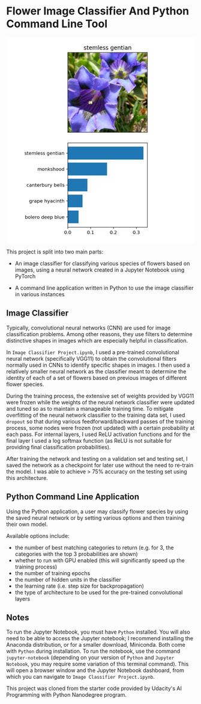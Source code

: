 # Flower Image Classifier And Python Command Line Tool

<div style="display: flex; justify-content: center; margin-top: 10px; margin-bottom: 10px;">
    <img src="/assets/Classification_Example.png" alt="Sample classification results for an image" width="500">
</div>

This project is split into two main parts:

- An image classifier for classifying various species of flowers based on images, using a neural network created in a Jupyter Notebook using PyTorch

- A command line application written in Python to use the image classifier in various instances

## Image Classifier

Typically, convolutional neural networks (CNN) are used for image classification problems. Among other reasons, they use filters to determine distinctive shapes in images which are especially helpful in classification.

In `Image Classifier Project.ipynb`, I used a pre-trained convolutional neural network (specifically VGG11) to obtain the convolutional filters normally used in CNNs to identify specific shapes in images. I then used a relatively smaller neural network as the classifier meant to determine the identity of each of a set of flowers based on previous images of different flower species.

During the training process, the extensive set of weights provided by VGG11 were frozen while the weights of the neural network classifier were updated and tuned so as to maintain a manageable training time. To mitigate overfitting of the neural network classifier to the training data set, I used `dropout` so that during various feedforward/backward passes of the training process, some nodes were frozen (not updated) with a certain probability at each pass. For internal layers, I used ReLU activation functions and for the final layer I used a log softmax function (as ReLU is not suitable for providing final classification probabilities).

After training the network and testing on a validation set and testing set, I saved the network as a checkpoint for later use without the need to re-train the model. I was able to achieve > 75% accuracy on the testing set using this architecture.

## Python Command Line Application

Using the Python application, a user may classify flower species by using the saved neural network or by setting various options and then training their own model.

Available options include:
* the number of best matching categories to return (e.g. for 3, the categories with the top 3 probabilities are shown)
* whether to run with GPU enabled (this will significantly speed up the training process)
* the number of training epochs
* the number of hidden units in the classifier
* the learning rate (i.e. step size for backpropagation)
* the type of architecture to be used for the pre-trained convolutional layers

## Notes

To run the Jupyter Notebook, you must have `Python` installed. You will also need to be able to access the Jupyter notebook; I recommend installing the Anaconda distribution, or for a smaller download, Miniconda. Both come with `Python` during installation. To run the notebook, use the command `jupyter-notebook` (depending on your version of `Python` and `Jupyter Notebook`, you may require some variation of this terminal command). This will open a browser window and the Jupyter Notebook dashboard, from which you can navigate to `Image Classifier Project.ipynb`.

This project was cloned from the starter code provided by Udacity's AI Programming with Python Nanodegree program.
